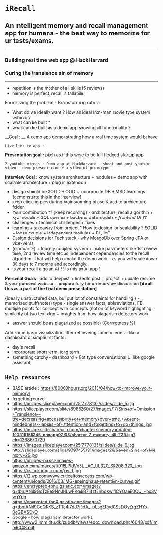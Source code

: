 # `iRecall`
## An intelligent memory and recall management app for humans - the best way to memorize for ur tests/exams.
---
### Building real time web app @ HackHarvard
### Curing the transience sin of memory

---

* repetition is the mother of all skills (5 reviews)
* memory is perfect, recall is fallabile.


Formalizing the problem - 
Brainstorming rubric:
* What do we ideally want ? How an ideal Iron-man movie type system behave ?
* what can be built ?
* what can be built as a demo app showing all functionality ?

__Goal : __ A demo app demonstrating how a real time system would behave 

`Live link to app : _____ ` 

__Presentation goal :__ pitch as if this were to be full fledged startup app

`2 youtube videos : Demo app at HackHarvard - shoot and post youtube video - demo presentation + a video of prototype` 

__Interview Goal__ : know system architecture + modules + demo app with scalable architecture + plug in extension
* design should be SOLID + OOD + incorporate DB + MSD learnings {demonstarte this in the interview}
* keep clicking pics during brainstorming phase & add to archiecture folder 
* Your contribution ?? {keep recording} - architecture, recall algorithm + xyz module + SQL queries + backend data models + _frontend UI ??_
* challenges + technical challenges + fixes
* learning + takeaway from project ? How to design for scalability ? SOLID + loose couple + independent modules + DI , IoC
* Design decisions for Tech stack - why MongoDb over Spring JPA or vice-versa
* (moduarity) + loosely coupled system + make parameters like 1st review time, 2nd review time etc as independent dependencies 
to the recall algorithm - that will help u make the demo work - as you will scale down 30 days to 7 months and accordingly..
* is your recall algo an AI ?? is this an AI app ?

__Personal Goals__ : add to devpost + linkedIn post + project + update resume & your personal website + 
prepare fully for an interview discussion __[do all this as a part of the final demo presentation]__


{ideally unstructured data, but put lot of constraints for handling } - memorized stuff(notes) type - single answer facts, abbreviations, FB, multiple points for concept with 
concepts (notion of keyword highlighting + similarity of two text algo + insights from how plagarism detectors work 
- answer should be as plagarized as possible) (Correctness %)

Add some basic visualization after retrieveing some queries - like a dashboard or simple list facts :
* day's recall
* incorporate short term, long term 
* something catchy - dashboard + Bot type conversational UI like google assistant;


## `Help resources`

* BASE article : https://80000hours.org/2013/04/how-to-improve-your-memory/
* forgetting curve
* https://images.slideplayer.com/25/7778135/slides/slide_5.jpg
* https://slideplayer.com/slide/8985260/27/images/17/Sins+of+Omission+Transience--the+decreasing+accessibility+of+memory+over+time.+Absent-mindedness--lapses+of+attention+and+forgetting+to+do+things..jpg
* https://image.slidesharecdn.com/chapter7memoryupdated-100315155245-phpapp02/95/chapter-7-memory-45-728.jpg?cb=1268670729
* https://images.slideplayer.com/25/7778135/slides/slide_6.jpg
* http://slideplayer.com/slide/9797455/31/images/29/Seven+Sins+of+Memory+29.jpg
* https://images-na.ssl-images-amazon.com/images/I/918LPldVgSL._AC_UL320_SR208,320_.jpg
* https://i.stack.imgur.com/jhvLf.jpg
* https://i2.wp.com/www.criticaltosuccess.com/wp-content/uploads/2016/03/IMG-eppinghaus-retention-curves.gif
* https://encrypted-tbn0.gstatic.com/images?q=tbn:ANd9GcTzBe9NnJHLwFKqdiB7Iifzf3hbdkwlflCYOaeE0CU_Hpx3VwgYpg
* https://encrypted-tbn0.gstatic.com/images?q=tbn:ANd9GcQRKS_zTTq4i7dJ7j9dA_-pLbgERydGSsDOyZrgZHYx-0gGBXSDyQ
* Google - how plagiarism detector works
* http://www2.imm.dtu.dk/pubdb/views/edoc_download.php/6048/pdf/imm6048.pdf


